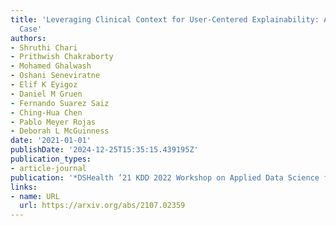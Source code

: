 ```yaml
---
title: 'Leveraging Clinical Context for User-Centered Explainability: A Diabetes Use
  Case'
authors:
- Shruthi Chari
- Prithwish Chakraborty
- Mohamed Ghalwash
- Oshani Seneviratne
- Elif K Eyigoz
- Daniel M Gruen
- Fernando Suarez Saiz
- Ching-Hua Chen
- Pablo Meyer Rojas
- Deborah L McGuinness
date: '2021-01-01'
publishDate: '2024-12-25T15:35:15.439195Z'
publication_types:
- article-journal
publication: '*DSHealth ’21 KDD 2022 Workshop on Applied Data Science for Healthcare*'
links:
- name: URL
  url: https://arxiv.org/abs/2107.02359
---
```

